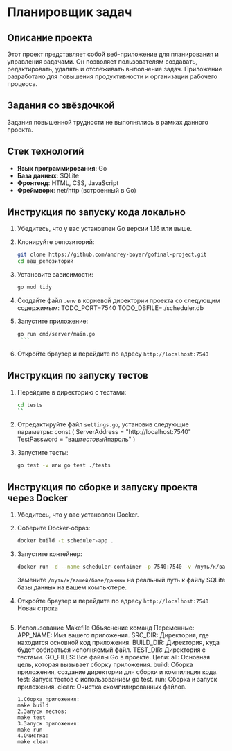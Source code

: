 # Планировщик задач

## Описание проекта

Этот проект представляет собой веб-приложение для планирования и управления задачами. Он позволяет пользователям создавать, редактировать, удалять и отслеживать выполнение задач. Приложение разработано для повышения продуктивности и организации рабочего процесса.

## Задания со звёздочкой

Задания повышенной трудности не выполнялись в рамках данного проекта.

## Стек технологий

- **Язык программирования**: Go
- **База данных**: SQLite
- **Фронтенд**: HTML, CSS, JavaScript
- **Фреймворк**: net/http (встроенный в Go)

## Инструкция по запуску кода локально

1. Убедитесь, что у вас установлен Go версии 1.16 или выше.

2. Клонируйте репозиторий:
   ```bash
   git clone https://github.com/andrey-boyar/gofinal-project.git
   cd ваш_репозиторий
   ```
3. Установите зависимости:
   ```bash
   go mod tidy
   ```
4. Создайте файл `.env` в корневой директории проекта со следующим содержимым:
   TODO_PORT=7540
   TODO_DBFILE=./scheduler.db
5. Запустите приложение:

   ````bash
   go run cmd/server/main.go
    ```

   ````

6. Откройте браузер и перейдите по адресу `http://localhost:7540`

## Инструкция по запуску тестов

1. Перейдите в директорию с тестами:

   ```bash
   cd tests
   ``
   ```

2. Отредактируйте файл `settings.go`, установив следующие параметры:
   const (
   ServerAddress = "http://localhost:7540"
   TestPassword = "ваш*тестовый*пароль"
   )

3. Запустите тесты:
   ```bash
   go test -v или go test ./tests
   ```

## Инструкция по сборке и запуску проекта через Docker

1. Убедитесь, что у вас установлен Docker.

2. Соберите Docker-образ:

   ```bash
   docker build -t scheduler-app .
   ```

3. Запустите контейнер:

   ```bash
   docker run -d --name scheduler-container -p 7540:7540 -v /путь/к/вашей/базе/данных:/scheduler.db
   ```

   Замените `/путь/к/вашей/базе/данных` на реальный путь к файлу SQLite базы данных на вашем компьютере.

4. Откройте браузер и перейдите по адресу `http://localhost:7540`
   Новая строка

   ```

   ```

5. Использование Makefile
   Объяснение команд
   Переменные:
   APP_NAME: Имя вашего приложения.
   SRC_DIR: Директория, где находится основной код приложения.
   BUILD_DIR: Директория, куда будет собираться исполняемый файл.
   TEST_DIR: Директория с тестами.
   GO_FILES: Все файлы Go в проекте.
   Цели:
   all: Основная цель, которая вызывает сборку приложения.
   build: Сборка приложения, создание директории для сборки и компиляция кода.
   test: Запуск тестов с использованием go test.
   run: Сборка и запуск приложения.
   clean: Очистка скомпилированных файлов.
   ```
   1.Сборка приложения:
   make build
   2.Запуск тестов:
   make test
   3.Запуск приложения:
   make run
   4.Очистка:
   make clean
   ```
